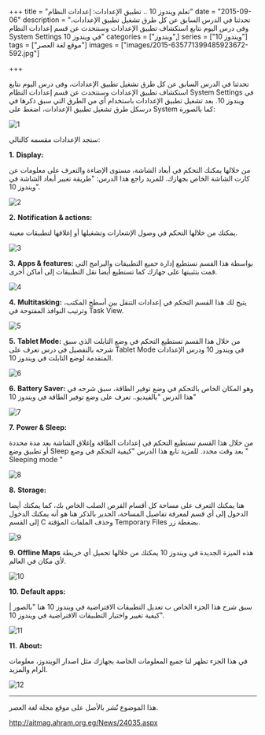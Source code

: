 +++
title = "تعلم ويندوز 10 .. تطبيق الإعدادات: إعدادات النظام"
date = "2015-09-06"
description = "تحدثنا في الدرس السابق عن كل طرق تشغيل تطبيق الإعدادات، وفى درس اليوم نتابع استكشاف تطبيق الإعدادات وسنتحدث عن قسم إعدادات النظام System Settings في ويندوز 10"
categories = ["ويندوز",]
series = ["ويندوز 10"]
tags = ["موقع لغة العصر"]
images = ["images/2015-635771399485923672-592.jpg"]

+++

تحدثنا في الدرس السابق عن كل طرق تشغيل تطبيق الإعدادات، وفى درس اليوم نتابع استكشاف تطبيق الإعدادات وسنتحدث عن قسم إعدادات النظام System Settings في ويندوز 10.
بعد تشغيل تطبيق الإعدادات باستخدام أي من الطرق التي سبق ذكرها في درسكل طرق تشغيل تطبيق الإعدادات، اضغط على System كما بالصورة:

![1](images/2015-635771399485923672-592.jpg)

ستجد الإعدادات مقسمه كالتالي:

**1.** **Display:**

 من خلالها يمكنك التحكم في أبعاد الشاشة، مستوى الإضاءة والتعرف على معلومات عن كارت الشاشة الخاص بجهازك.
للمزيد راجع هذا الدرس: "طريقة تغيير أبعاد الشاشة في ويندوز 10".

![2](images/2015-635771399632798672-279.jpg)


**2.** **Notification & actions:**

يمكنك من خلالها التحكم في وصول الإشعارات وتشغيلها أو إغلاقها لتطبيقات معينة.

![3](images/2015-635771399789204922-920.jpg)


**3.** **Apps & features:**
بواسطة هذا القسم تستطيع إدارة جميع التطبيقات والبرامج التي قمت بتثبيتها على جهازك كما تستطيع أيضا نقل التطبيقات إلى أماكن أخرى.

![4](images/2015-635771400592798672-279.jpg)


**4.** **Multitasking:**
يتيح لك هذا القسم التحكم في إعدادات التنقل بين أسطح المكتب، وترتيب النوافذ المفتوحة في Task View.

![5](images/2015-635771408870454922-45.jpg)

**5.** **Tablet Mode:**
من خلال هذا القسم تستطيع التحكم في وضع التابلت الذي سبق شرحه بالتفصيل في درس تعرف على Tablet Mode في ويندوز 10 ودرس الإعدادات المتقدمة لوضع التابلت في ويندوز 10.


![6](images/2015-635771409405298672-529.jpg)

**6.** **Battery Saver:**
وهو المكان الخاص بالتحكم في وضع توفير الطاقة، سبق شرحه في هذا الدرس
"بالفيديو.. تعرف على وضع توفير الطاقة في ويندوز 10"

![7](images/2015-635771409569048672-904.jpg)


**7.** **Power & Sleep:**

من خلال هذا القسم تستطيع التحكم في إعدادات الطاقة وإغلاق الشاشة بعد مدة محددة أو تطبيق وضع Sleep بعد وقت محدد.
للمزيد تابع هذا الدرس "كيفية التحكم في وضع " Sleeping mode "


![8](images/2015-635771409742954922-295.jpg)


**8.** **Storage:**

هنا يمكنك التعرف على مساحة كل أقسام القرص الصلب الخاص بك، كما يمكنك أيضا الدخول إلى أي قسم لمعرفة تفاصيل المساحة، الجدير بالذكر هنا هو أنه يمكنك الدخول إلى القسم C وحذف الملفات المؤقتة Temporary Files بضغطة زر.

![9](images/2015-635771410083579922-357.jpg)


**9.** **Offline Maps**
هذه الميزة الجديدة في ويندوز 10 يمكنك من خلالها تحميل أي خريطة لأي مكان في العالم.

![10](images/2015-635771410387017422-701.jpg)


**10.** **Default apps:**

سبق شرح هذا الجزء الخاص ب تعديل التطبيقات الافتراضية في ويندوز 10 هنا "بالصور | كيفية تغيير واختيار التطبيقات الافتراضية في ويندوز 10".

![11](images/2015-635771410552798672-279.jpg)

**11.** **About:**

في هذا الجزء تظهر لنا جميع المعلومات الخاصة بجهازك مثل اصدار الويندوز، معلومات الرام والمزيد.

![12](images/2015-635771410687642422-764.jpg)

---
هذا الموضوع نٌشر باﻷصل على موقع مجلة لغة العصر.

http://aitmag.ahram.org.eg/News/24035.aspx